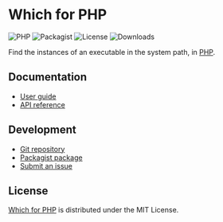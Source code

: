 # Which for PHP
![PHP](https://badgen.net/packagist/php/cedx/which) ![Packagist](https://badgen.net/packagist/v/cedx/which) ![License](https://badgen.net/packagist/license/cedx/which) ![Downloads](https://badgen.net/packagist/dt/cedx/which)

Find the instances of an executable in the system path, in [PHP](https://www.php.net).

## Documentation
- [User guide](https://docs.belin.io/which.php)
- [API reference](https://docs.belin.io/which.php/api)

## Development
- [Git repository](https://github.com/cedx/which.php)
- [Packagist package](https://packagist.org/packages/cedx/which.php)
- [Submit an issue](https://github.com/cedx/which.php/issues)

## License
[Which for PHP](https://github.com/cedx/which.php) is distributed under the MIT License.
